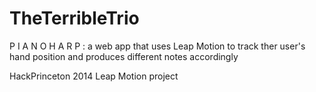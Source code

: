 TheTerribleTrio
===============

P I A N O  H A R P : a web app that uses Leap Motion to track ther user's hand position and produces different notes accordingly

HackPrinceton 2014 Leap Motion project
